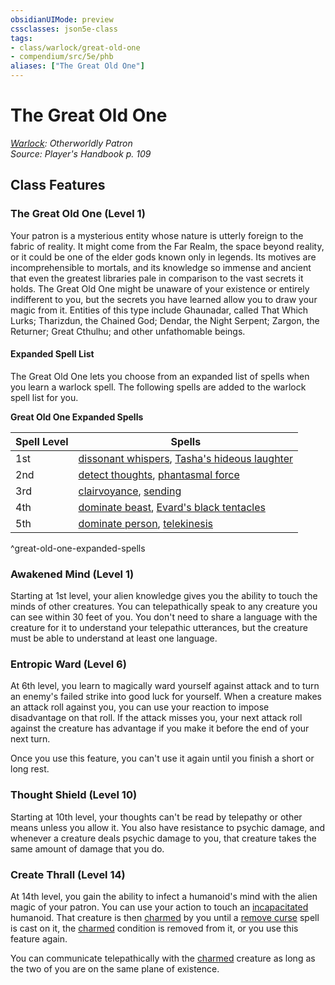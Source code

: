 ```yaml
---
obsidianUIMode: preview
cssclasses: json5e-class
tags:
- class/warlock/great-old-one
- compendium/src/5e/phb
aliases: ["The Great Old One"]
---
```

# The Great Old One
*[Warlock](./warlock.md#): Otherworldly Patron*  
*Source: Player's Handbook p. 109*  


## Class Features

### The Great Old One (Level 1)

Your patron is a mysterious entity whose nature is utterly foreign to the fabric of reality. It might come from the Far Realm, the space beyond reality, or it could be one of the elder gods known only in legends. Its motives are incomprehensible to mortals, and its knowledge so immense and ancient that even the greatest libraries pale in comparison to the vast secrets it holds. The Great Old One might be unaware of your existence or entirely indifferent to you, but the secrets you have learned allow you to draw your magic from it. Entities of this type include Ghaunadar, called That Which Lurks; Tharizdun, the Chained God; Dendar, the Night Serpent; Zargon, the Returner; Great Cthulhu; and other unfathomable beings.

#### Expanded Spell List

The Great Old One lets you choose from an expanded list of spells when you learn a warlock spell. The following spells are added to the warlock spell list for you.

**Great Old One Expanded Spells**

| Spell Level | Spells |
|-------------|--------|
| 1st | [dissonant whispers](../spells/dissonant-whispers.md#), [Tasha's hideous laughter](../spells/tashas-hideous-laughter.md#) |
| 2nd | [detect thoughts](../spells/detect-thoughts.md#), [phantasmal force](../spells/phantasmal-force.md#) |
| 3rd | [clairvoyance](../spells/clairvoyance.md#), [sending](../spells/sending.md#) |
| 4th | [dominate beast](../spells/dominate-beast.md#), [Evard's black tentacles](../spells/evards-black-tentacles.md#) |
| 5th | [dominate person](../spells/dominate-person.md#), [telekinesis](../spells/telekinesis.md#) |
^great-old-one-expanded-spells

### Awakened Mind (Level 1)

Starting at 1st level, your alien knowledge gives you the ability to touch the minds of other creatures. You can telepathically speak to any creature you can see within 30 feet of you. You don't need to share a language with the creature for it to understand your telepathic utterances, but the creature must be able to understand at least one language.

### Entropic Ward (Level 6)

At 6th level, you learn to magically ward yourself against attack and to turn an enemy's failed strike into good luck for yourself. When a creature makes an attack roll against you, you can use your reaction to impose disadvantage on that roll. If the attack misses you, your next attack roll against the creature has advantage if you make it before the end of your next turn.

Once you use this feature, you can't use it again until you finish a short or long rest.

### Thought Shield (Level 10)

Starting at 10th level, your thoughts can't be read by telepathy or other means unless you allow it. You also have resistance to psychic damage, and whenever a creature deals psychic damage to you, that creature takes the same amount of damage that you do.

### Create Thrall (Level 14)

At 14th level, you gain the ability to infect a humanoid's mind with the alien magic of your patron. You can use your action to touch an [incapacitated](../../5e-rules/conditions.md##incapacitated) humanoid. That creature is then [charmed](../../5e-rules/conditions.md.md##charmed) by you until a [remove curse](../spells/remove-curse.md#) spell is cast on it, the [charmed](../../5e-rules/conditions.md##charmed) condition is removed from it, or you use this feature again.

You can communicate telepathically with the [charmed](../../5e-rules/conditions.md##charmed) creature as long as the two of you are on the same plane of existence.
